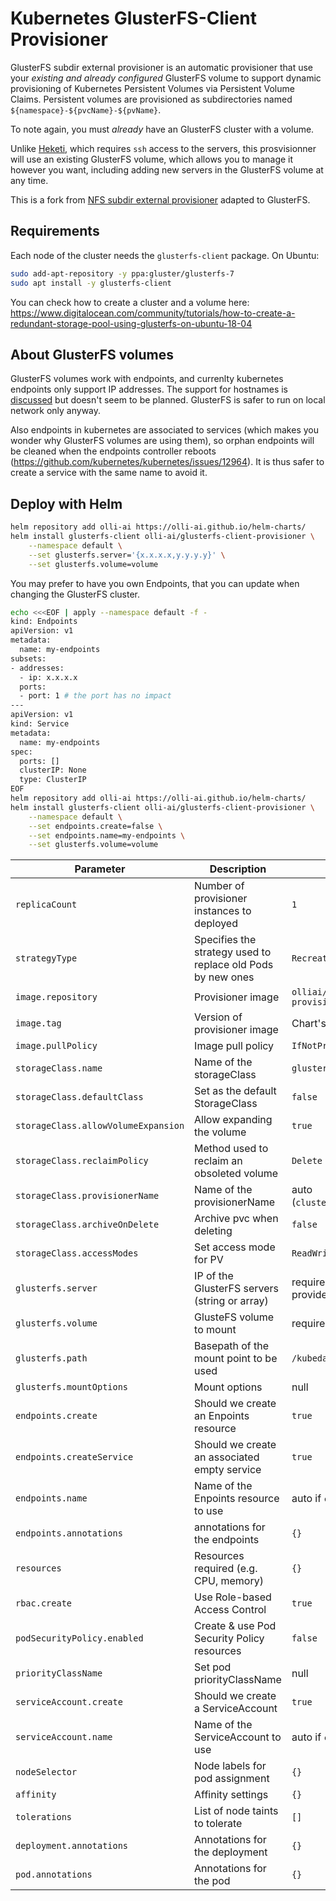 # Kubernetes GlusterFS-Client Provisioner

GlusterFS subdir external provisioner is an automatic provisioner that use your _existing and already configured_ GlusterFS volume to support dynamic provisioning of Kubernetes Persistent Volumes via Persistent Volume Claims. Persistent volumes are provisioned as subdirectories named `${namespace}-${pvcName}-${pvName}`.

To note again, you must _already_ have an GlusterFS cluster with a volume.

Unlike [Heketi](https://github.com/heketi/heketi), which requires `ssh` access to the servers, this prosvisionner will use an existing GlusterFS volume, which allows you to manage it however you want, including adding new servers in the GlusterFS volume at any time.

This is a fork from [NFS subdir external provisioner](https://github.com/kubernetes-sigs/nfs-subdir-external-provisioner) adapted to GlusterFS.

## Requirements

Each node of the cluster needs the `glusterfs-client` package. On Ubuntu:
```bash
sudo add-apt-repository -y ppa:gluster/glusterfs-7
sudo apt install -y glusterfs-client
```
You can check how to create a cluster and a volume here: https://www.digitalocean.com/community/tutorials/how-to-create-a-redundant-storage-pool-using-glusterfs-on-ubuntu-18-04

## About GlusterFS volumes

GlusterFS volumes work with endpoints, and currenlty kubernetes endpoints only support IP addresses. The support for hostnames is [discussed](https://github.com/kubernetes/kubernetes/issues/4447) but doesn't seem to be planned. GlusterFS is safer to run on local network only anyway.

Also endpoints in kubernetes are associated to services (which makes you wonder why GlusterFS volumes are using them), so orphan endpoints will be cleaned when the endpoints controller reboots (https://github.com/kubernetes/kubernetes/issues/12964). It is thus safer to create a service with the same name to avoid it.

## Deploy with Helm

```bash
helm repository add olli-ai https://olli-ai.github.io/helm-charts/
helm install glusterfs-client olli-ai/glusterfs-client-provisioner \
    --namespace default \
    --set glusterfs.server='{x.x.x.x,y.y.y.y}' \
    --set glusterfs.volume=volume
```

You may prefer to have you own Endpoints, that you can update when changing the GlusterFS cluster.

```bash
echo <<<EOF | apply --namespace default -f -
kind: Endpoints
apiVersion: v1
metadata:
  name: my-endpoints
subsets:
- addresses:
  - ip: x.x.x.x
  ports:
  - port: 1 # the port has no impact
---
apiVersion: v1
kind: Service
metadata:
  name: my-endpoints
spec:
  ports: []
  clusterIP: None
  type: ClusterIP
EOF
helm repository add olli-ai https://olli-ai.github.io/helm-charts/
helm install glusterfs-client olli-ai/glusterfs-client-provisioner \
    --namespace default \
    --set endpoints.create=false \
    --set endpoints.name=my-endpoints \
    --set glusterfs.volume=volume
```

| Parameter                           | Description                                                 | Default                               |
| ----------------------------------- | ----------------------------------------------------------- | ------------------------------------- |
| `replicaCount`                      | Number of provisioner instances to deployed                 | `1`                                   |
| `strategyType`                      | Specifies the strategy used to replace old Pods by new ones | `Recreate`                            |
| `image.repository`                  | Provisioner image                                           | `olliai/glusterfs-client-provisioner` |
| `image.tag`                         | Version of provisioner image                                | Chart's version                       |
| `image.pullPolicy`                  | Image pull policy                                           | `IfNotPresent`                        |
| `storageClass.name`                 | Name of the storageClass                                    | `glusterfs-client`                    |
| `storageClass.defaultClass`         | Set as the default StorageClass                             | `false`                               |
| `storageClass.allowVolumeExpansion` | Allow expanding the volume                                  | `true`                                |
| `storageClass.reclaimPolicy`        | Method used to reclaim an obsoleted volume                  | `Delete`                              |
| `storageClass.provisionerName`      | Name of the provisionerName                                 | auto (`cluster.local/{fullName}`)     |
| `storageClass.archiveOnDelete`      | Archive pvc when deleting                                   | `false`                               |
| `storageClass.accessModes`          | Set access mode for PV                                      | `ReadWriteOnce`                       |
| `glusterfs.server`                  | IP of the GlusterFS servers (string or array)               | required if endpoints is not provided |
| `glusterfs.volume`                  | GlusteFS volume to mount                                    | required                              |
| `glusterfs.path`                    | Basepath of the mount point to be used                      | `/kubedata`                           |
| `glusterfs.mountOptions`            | Mount options                                               | null                                  |
| `endpoints.create`                  | Should we create an Enpoints resource                       | `true`                                |
| `endpoints.createService`           | Should we create an associated empty service                | `true`                                |
| `endpoints.name`                    | Name of the Enpoints resource to use                        | auto if `create`, required else       |
| `endpoints.annotations`             | annotations for the endpoints                               | `{}`                                  |
| `resources`                         | Resources required (e.g. CPU, memory)                       | `{}`                                  |
| `rbac.create`                       | Use Role-based Access Control                               | `true`                                |
| `podSecurityPolicy.enabled`         | Create & use Pod Security Policy resources                  | `false`                               |
| `priorityClassName`                 | Set pod priorityClassName                                   | null                                  |
| `serviceAccount.create`             | Should we create a ServiceAccount                           | `true`                                |
| `serviceAccount.name`               | Name of the ServiceAccount to use                           | auto if `create`, required else       |
| `nodeSelector`                      | Node labels for pod assignment                              | `{}`                                  |
| `affinity`                          | Affinity settings                                           | `{}`                                  |
| `tolerations`                       | List of node taints to tolerate                             | `[]`                                  |
| `deployment.annotations`            | Annotations for the deployment                              | `{}`                                  |
| `pod.annotations`                   | Annotations for the pod                                     | `{}`                                  |
